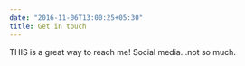 ```yaml
---
date: "2016-11-06T13:00:25+05:30"
title: Get in touch
---
```


THIS is a great way to reach me! Social media...not so much.
